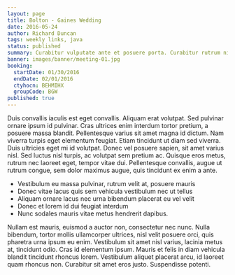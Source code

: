 ```yaml
---
layout: page
title: Bolton - Gaines Wedding
date: 2016-05-24
author: Richard Duncan
tags: weekly links, java
status: published
summary: Curabitur vulputate ante et posuere porta. Curabitur rutrum nibh vel.
banner: images/banner/meeting-01.jpg
booking:
  startDate: 01/30/2016
  endDate: 02/01/2016
  ctyhocn: BEHMIHX
  groupCode: BGW
published: true
---
```

Duis convallis iaculis est eget convallis. Aliquam erat volutpat. Sed pulvinar ornare ipsum id pulvinar. Cras ultrices enim interdum tortor pretium, a posuere massa blandit. Pellentesque varius sit amet magna id dictum. Nam viverra turpis eget elementum feugiat. Etiam tincidunt ut diam sed viverra. Duis ultricies eget mi id volutpat. Donec vel posuere sapien, sit amet varius nisl. Sed luctus nisl turpis, ac volutpat sem pretium ac. Quisque eros metus, rutrum nec laoreet eget, tempor vitae dui. Pellentesque convallis, augue ut rutrum congue, sem dolor maximus augue, quis tincidunt ex enim a ante.

* Vestibulum eu massa pulvinar, rutrum velit at, posuere mauris
* Donec vitae lacus quis sem vehicula vestibulum nec ut tellus
* Aliquam ornare lacus nec urna bibendum placerat eu vel velit
* Donec et lorem id dui feugiat interdum
* Nunc sodales mauris vitae metus hendrerit dapibus.

Nullam est mauris, euismod a auctor non, consectetur nec nunc. Nulla bibendum, tortor mollis ullamcorper ultrices, nisl velit posuere orci, quis pharetra urna ipsum eu enim. Vestibulum sit amet nisl varius, lacinia metus at, tincidunt odio. Cras id elementum ipsum. Mauris et felis in diam vehicula blandit tincidunt rhoncus lorem. Vestibulum aliquet placerat arcu, id laoreet quam rhoncus non. Curabitur sit amet eros justo. Suspendisse potenti.
